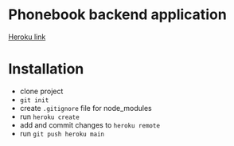 # Phonebook backend application #

[Heroku link](https://damp-taiga-55518.herokuapp.com/)
 
# Installation #
 - clone project
 - `git init`
 - create `.gitignore` file for node_modules
 - run `heroku create`
 - add and commit changes to `heroku remote`
 - run `git push heroku main`
